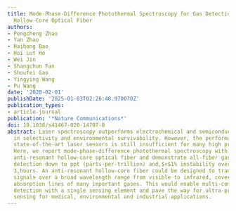 ```yaml
---
title: Mode-Phase-Difference Photothermal Spectroscopy for Gas Detection with an Anti-Resonant
  Hollow-Core Optical Fiber
authors:
- Pengcheng Zhao
- Yan Zhao
- Haihong Bao
- Hoi Lut Ho
- Wei Jin
- Shangchun Fan
- Shoufei Gao
- Yingying Wang
- Pu Wang
date: '2020-02-01'
publishDate: '2025-01-03T02:26:48.970070Z'
publication_types:
- article-journal
publication: '*Nature Communications*'
doi: 10.1038/s41467-020-14707-0
abstract: Laser spectroscopy outperforms electrochemical and semiconductor gas sensors
  in selectivity and environmental survivability. However, the performance of the
  state-of-the-art laser sensors is still insufficient for many high precision applications.
  Here, we report mode-phase-difference photothermal spectroscopy with a dual-mode
  anti-resonant hollow-core optical fiber and demonstrate all-fiber gas (acetylene)
  detection down to ppt (parts-per-trillion) and,$<$1% instability over a period of
  3,hours. An anti-resonant hollow-core fiber could be designed to transmit light
  signals over a broad wavelength range from visible to infrared, covering molecular
  absorption lines of many important gases. This would enable multi-component gas
  detection with a single sensing element and pave the way for ultra-precision gas
  sensing for medical, environmental and industrial applications.
---
```

